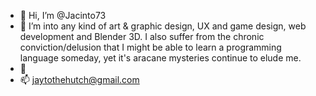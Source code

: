 - 👋 Hi, I’m @Jacinto73
- 👀 I’m into any kind of art & graphic design, UX and game design, web development and Blender 3D. I also suffer from the chronic conviction/delusion that I might be able to learn a programming language someday, yet it's aracane mysteries continue to elude me.
- 💞️ 
- 📫 jaytothehutch@gmail.com

<!---
Jacinto73/Jacinto73 is a ✨ special ✨ repository because its `README.md` (this file) appears on your GitHub profile.
You can click the Preview link to take a look at your changes.
--->
